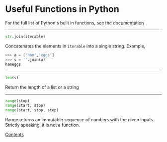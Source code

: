 # Useful Functions in Python

For the full list of Python's built in functions, see [the documentation](https://docs.python.org/3/library/functions.html)

---

```py
str.join(iterable)
```

Concatenates the elements in `iterable` into a single string. Example,

```py
>>> a = ['ham','eggs']
>>> s = ''.join(a)
hameggs
```

---

```py
len(s)
```

Return the length of a list or a string

---

```py
range(stop)
range(start, stop)
range(start, stop, step)
```

Range returns an immutable sequence of numbers with the given inputs. Strictly speaking, it is not a function.

[Contents](_main_Python_notes.md)
